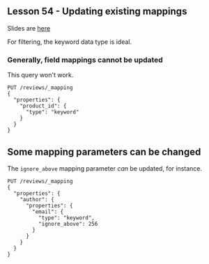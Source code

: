 ## Lesson 54 - Updating existing mappings

Slides are [here](./../elasticsearch-slides-udemy/Mapping_and_Analysis/54-Updating_existing_mappings.pdf)

For filtering, the keyword data type is ideal.

### Generally, field mappings cannot be updated

This query won't work.
```
PUT /reviews/_mapping
{
  "properties": {
    "product_id": {
      "type": "keyword"
    }
  }
}
```

## Some mapping parameters can be changed

The `ignore_above` mapping parameter _can_ be updated, for instance.
```
PUT /reviews/_mapping
{
  "properties": {
    "author": {
      "properties": {
        "email": {
          "type": "keyword",
          "ignore_above": 256
        }
      }
    }
  }
}
```